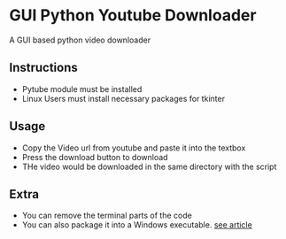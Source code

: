 # GUI Python Youtube Downloader
A GUI based python video downloader

## Instructions
* Pytube module must be installed
* Linux Users must install necessary packages for tkinter

## Usage
* Copy the Video url from youtube and paste it into the textbox
* Press the download button to download
* THe video would be downloaded in the same directory with the script

## Extra
* You can remove the terminal parts of the code
* You can also package it into a Windows executable. [see article](https://www.geeksforgeeks.org/convert-python-script-to-exe-file/)